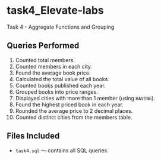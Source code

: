 # task4_Elevate-labs
Task 4 - Aggregate Functions and Grouping

## Queries Performed
1. Counted total members.
2. Counted members in each city.
3. Found the average book price.
4. Calculated the total value of all books.
5. Counted books published each year.
6. Grouped books into price ranges.
7. Displayed cities with more than 1 member (using `HAVING`).
8. Found the highest priced book in each year.
9. Rounded the average price to 2 decimal places.
10. Counted distinct cities from the members table.

## Files Included
- `task4.sql` — contains all SQL queries.
